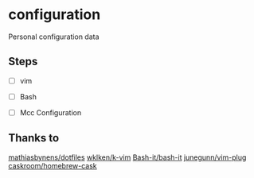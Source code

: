 configuration
=============

Personal configuration data


## Steps

* [ ] vim
* [ ] Bash
* [ ] Mcc Configuration


## Thanks to

[mathiasbynens/dotfiles](https://github.com/mathiasbynens/dotfiles)
[wklken/k-vim](https://github.com/wklken/k-vim)
[Bash-it/bash-it](https://github.com/Bash-it/bash-it)
[junegunn/vim-plug](https://github.com/junegunn/vim-plug)
[caskroom/homebrew-cask](https://github.com/caskroom/homebrew-cask)


